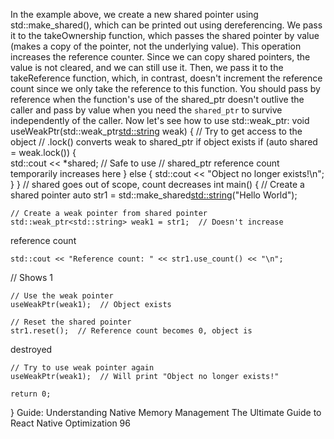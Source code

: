 In the example above, we create a new shared pointer using std::make_shared(), which can 
be printed out using dereferencing. We pass it to the takeOwnership function, which passes the 
shared pointer by value (makes a copy of the pointer, not the underlying value). This operation 
increases the reference counter. 
Since we can copy shared pointers, the value is not cleared, and we can still use it. Then, we 
pass it to the takeReference function, which, in contrast, doesn't increment the reference 
count since we only take the reference to this function. You should pass by reference when the 
function's use of the shared_ptr doesn't outlive the caller and pass by value when you need 
the `shared_ptr` to survive independently of the caller.
Now let's see how to use std::weak_ptr:
void useWeakPtr(std::weak_ptr<std::string> weak) {
    // Try to get access to the object
    // .lock() converts weak to shared_ptr if object exists
    if (auto shared = weak.lock()) {  
        std::cout << *shared;         // Safe to use
        // shared_ptr reference count temporarily increases here
    } else {
        std::cout << "Object no longer exists!\n";
    }
}  // shared goes out of scope, count decreases
int main() {
    // Create a shared pointer
    auto str1 = std::make_shared<std::string>("Hello World");
    
    // Create a weak pointer from shared pointer
    std::weak_ptr<std::string> weak1 = str1;  // Doesn't increase 
reference count
    
    std::cout << "Reference count: " << str1.use_count() << "\n";  
// Shows 1
    
    // Use the weak pointer
    useWeakPtr(weak1);  // Object exists
    
    // Reset the shared pointer
    str1.reset();  // Reference count becomes 0, object is 
destroyed
    
    // Try to use weak pointer again
    useWeakPtr(weak1);  // Will print "Object no longer exists!"
    
    return 0;
}
Guide: Understanding Native Memory Management
The Ultimate Guide to React Native Optimization
96